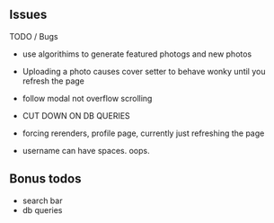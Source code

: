 ## Issues

TODO / Bugs
- use algorithims to generate featured photogs and new photos
- Uploading a photo causes cover setter to behave wonky until you refresh the page

- follow modal not overflow scrolling
- CUT DOWN ON DB QUERIES

- forcing rerenders, profile page, currently just refreshing the page
- username can have spaces. oops.

## Bonus todos
- search bar
- db queries
